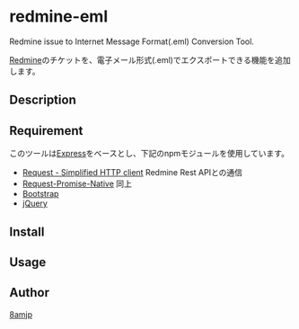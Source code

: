 redmine-eml
===========

Redmine issue to Internet Message Format(.eml) Conversion Tool.
    
[Redmine](http://www.redmine.org/)のチケットを、電子メール形式(.eml)でエクスポートできる機能を追加します。  

## Description

## Requirement

このツールは[Express](https://www.npmjs.com/package/express)をベースとし、下記のnpmモジュールを使用しています。

* [Request - Simplified HTTP client](https://www.npmjs.com/package/request) Redmine Rest APIとの通信
* [Request-Promise-Native](https://github.com/request/request-promise-native) 同上
* [Bootstrap](https://www.npmjs.com/package/bootstrap)
* [jQuery](https://www.npmjs.com/package/jquery)

## Install

## Usage

## Author

[8amjp](https://github.com/8amjp)
